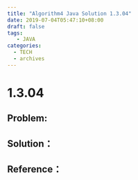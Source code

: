 ```yaml
---
title: "Algorithm4 Java Solution 1.3.04"
date: 2019-07-04T05:47:10+08:00
draft: false
tags:
   - JAVA
categories:
  - TECH
  - archives
---
```



# 1.3.04

## Problem:


## Solution：


## Reference：


